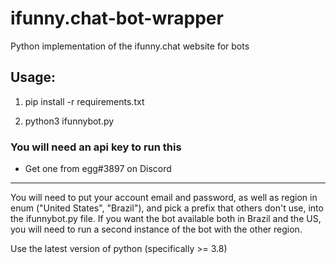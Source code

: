 # ifunny.chat-bot-wrapper
Python implementation of the ifunny.chat website for bots

## Usage:
1. pip install -r requirements.txt

2. python3 ifunnybot.py

### You will need an api key to run this
- Get one from egg#3897 on Discord

---

You will need to put your account email and password, as well as region in enum ("United States", "Brazil"), and pick a prefix that others don't use, into the ifunnybot.py file.
If you want the bot available both in Brazil and the US, you will need to run a second instance of the bot with the other region.

Use the latest version of python (specifically >= 3.8)

